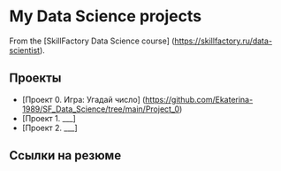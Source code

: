 # My Data Science projects

From the [SkillFactory Data Science course] (https://skillfactory.ru/data-scientist).

## Проекты

* [Проект 0. Игра: Угадай число] (https://github.com/Ekaterina-1989/SF_Data_Science/tree/main/Project_0)
* [Проект 1. ___]
* [Проект 2. ___]

## Ссылки на резюме
